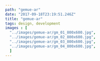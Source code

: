 ```yaml
---
path: "gemue-ar"
date: "2017-09-18T23:19:51.246Z"
title: "gemue-ar"
tags: design, development
images : [
  "../images/gemue-ar/gm_01_800x600.jpg",
  "../images/gemue-ar/gm_02_800x600.jpg",
  "../images/gemue-ar/gm_03_800x600.jpg",
  "../images/gemue-ar/gm_04_800x600.jpg",
  ]
---
```

